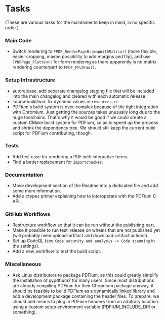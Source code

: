 <!-- SPDX-FileCopyrightText: 2022 geisserml <geisserml@gmail.com> -->
<!-- SPDX-License-Identifier: CC-BY-4.0 -->

# Tasks

(These are various tasks for the maintainer to keep in mind, in no specific order.)

### Main Code
* Switch rendering to `FPDF_RenderPageBitmapWithMatrix()` (more flexible, easier cropping, maybe possibility to add margins and flip), and use `FPDFPage_Flatten()` for form rendering as there apparently is no matrix rendering counterpart to `FPDF_FFLDraw()`.

### Setup Infrastructure
* autorelease: add separate changelog staging file that will be included into the main changelog and cleared with each automatic release
* sourcebuild/win: fix dynamic values in `resources.rc`.
* PDFium's build system is over-complex because of the tight integration with Chromium. Just getting the sources takes unusually long due to the huge toolchains. That's why it would be good if we could create a custom CMake build system for PDFium, so as to speed up the process and shrink the dependency tree. We should still keep the current build script for PDFium contributing, though.

### Tests
* Add test case for rendering a PDF with interactive forms.
* Find a better replacement for `importchecker`.

### Documentation
* Move development section of the Readme into a dedicated file and add some more information.
* Add a ctypes primer explaining how to interoperate with the PDFium C API.

### GitHub Workflows
* Restructure workflow so that it can be run without the publishing part.
* Make it possible to run test_release on wheels that are not published yet (will probably need upload-artifact and download-artifact actions).
* Set up CodeQL (see `Code security and analysis -> Code scanning` in the settings).
* Add a new workflow to test the build script.

### Miscellaneous
* Ask Linux distributors to package PDFium, as this could greatly simplify the installation of pypdfium2 for many users. Since most distributions are already compiling PDFium for their Chromium package anyway, it should be feasible to build PDFium as a dynamically linked library and add a development package containing the header files. To prepare, we should add means to plug in PDFium headers from an arbitrary location using a custom setup environment variable (PDFIUM_INCLUDE_DIR or something).
